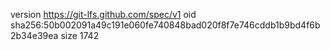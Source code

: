 version https://git-lfs.github.com/spec/v1
oid sha256:50b002091a49c191e060fe740848bad020f8f7e746cddb1b9bd4f6b2b34e39ea
size 1742
